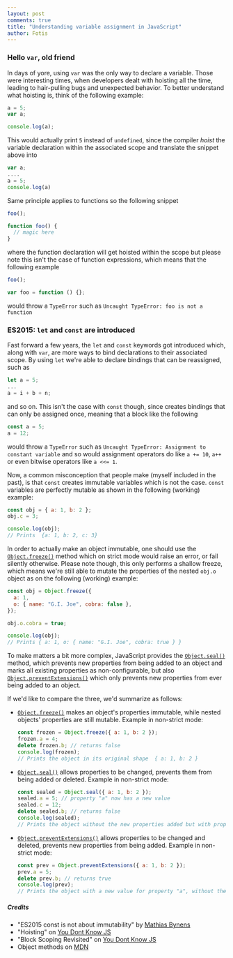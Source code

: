 ```yaml
---
layout: post
comments: true
title: "Understanding variable assignment in JavaScript"
author: Fotis
---
```


### Hello `var`, old friend
In days of yore, using `var` was the only way to declare a variable. Those were interesting times, when developers dealt with hoisting all the time, leading to hair-pulling bugs and unexpected behavior. To better understand what hoisting is, think of the following example:

```javascript
a = 5;
var a;

console.log(a);
```
This would actually print `5` instead of `undefined`, since the compiler *hoist* the variable declaration within the associated scope and translate the snippet above into
```javascript
var a;
....
a = 5;
console.log(a)
```
Same principle applies to functions so the following snippet
```javascript
foo();

function foo() {
  // magic here
}
```
where the function declaration will get hoisted within the scope but please note this isn't the case of function expressions, which means that the following example
```javascript
foo();

var foo = function () {};
```
would throw a `TypeError` such as `Uncaught TypeError: foo is not a function`

### ES2015: `let` and `const` are introduced

Fast forward a few years, the `let` and `const` keywords got introduced which, along with `var`, are more ways to bind declarations to their associated scope. By using `let` we're able to declare bindings that can be reassigned, such as
```javascript
let a = 5;
...
a = i + b + n;
```
and so on. This isn't the case with `const` though, since creates bindings that can only be assigned once, meaning that a block like the following
```javascript
const a = 5;
a = 12;
```
would throw a `TypeError` such as `Uncaught TypeError: Assignment to constant variable` and so would assignment operators do like `a += 10`, `a++` or even bitwise operators like `a <<= 1`.

Now, a common misconception that people make (myself included in the past), is that `const` creates immutable variables which is not the case. `const` variables are perfectly mutable as shown in the following (working) example:
```javascript
const obj = { a: 1, b: 2 };
obj.c = 3;

console.log(obj);
// Prints  {a: 1, b: 2, c: 3}
```

In order to actually make an object immutable, one should use the [`Object.freeze()`](https://developer.mozilla.org/en-US/docs/Web/JavaScript/Reference/Global_Objects/Object/freeze) method which on strict mode would raise an error, or fail silently otherwise. Please note though, this only performs a shallow freeze, which means we're still able to mutate the properties of the nested `obj.o` object as on the following (working) example:

```javascript
const obj = Object.freeze({
  a: 1,
  o: { name: "G.I. Joe", cobra: false },
});

obj.o.cobra = true;

console.log(obj);
// Prints { a: 1, o: { name: "G.I. Joe", cobra: true } }
```

To make matters a bit more complex, JavaScript provides the [`Object.seal()`](https://developer.mozilla.org/en-US/docs/Web/JavaScript/Reference/Global_Objects/Object/seal) method, which prevents new properties from being added to an object and marks all existing properties as non-configurable, but also [`Object.preventExtensions()`](https://developer.mozilla.org/en-US/docs/Web/JavaScript/Reference/Global_Objects/Object/preventExtensions) which only prevents new properties from ever being added to an object.

If we'd like to compare the three, we'd summarize as follows:

- [`Object.freeze()`](https://developer.mozilla.org/en-US/docs/Web/JavaScript/Reference/Global_Objects/Object/freeze) makes an object's properties immutable, while nested objects' properties are still mutable. Example in non-strict mode:
  ```javascript
  const frozen = Object.freeze({ a: 1, b: 2 });
  frozen.a = 4;
  delete frozen.b; // returns false
  console.log(frozen);
  // Prints the object in its original shape  { a: 1, b: 2 }
  ```

- [`Object.seal()`](https://developer.mozilla.org/en-US/docs/Web/JavaScript/Reference/Global_Objects/Object/seal) allows properties to be changed, prevents them from being added or deleted. Example in non-strict mode:
  ```javascript
  const sealed = Object.seal({ a: 1, b: 2 });
  sealed.a = 5; // property "a" now has a new value
  sealed.c = 12;
  delete sealed.b; // returns false
  console.log(sealed);
  // Prints the object without the new properties added but with property "a" mutated  {a: 5, b: 2}
  ```

- [`Object.preventExtensions()`](https://developer.mozilla.org/en-US/docs/Web/JavaScript/Reference/Global_Objects/Object/preventExtensions) allows properties to be changed and deleted, prevents new properties from being added. Example in non-strict mode:
  ```javascript
  const prev = Object.preventExtensions({ a: 1, b: 2 });
  prev.a = 5;
  delete prev.b; // returns true
  console.log(prev);
  // Prints the object with a new value for property "a", without the deleted property "b"  {a: 5}
  ```

##### Credits
- "ES2015 const is not about immutability" by [Mathias Bynens](https://mathiasbynens.be/notes/es6-const)
- "Hoisting" on [You Dont Know JS](https://github.com/getify/You-Dont-Know-JS/blob/master/scope%20%26%20closures/ch4.md#chapter-4-hoisting)
- "Block Scoping Revisited" on [You Dont Know JS](https://github.com/getify/You-Dont-Know-JS/blob/master/scope%20%26%20closures/ch5.md#block-scoping-revisited)
- Object methods on [MDN](https://developer.mozilla.org/en-US/docs/Web/JavaScript/Reference/Global_Objects/Object)
